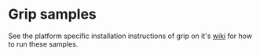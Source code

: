# Grip samples

See the platform specific installation instructions of grip on it's
[wiki](https://github.com/golems/grip/wiki) for how to run these samples.
